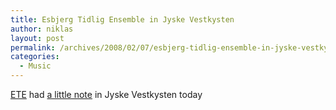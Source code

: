 ```yaml
---
title: Esbjerg Tidlig Ensemble in Jyske Vestkysten
author: niklas
layout: post
permalink: /archives/2008/02/07/esbjerg-tidlig-ensemble-in-jyske-vestkysten/
categories:
  - Music
---
```

[ETE][1] had [a little note][2] in Jyske Vestkysten today

 [1]: http://saers.com/ete
 [2]: http://www.jv.dk/artikel/332920